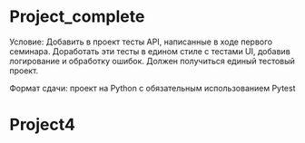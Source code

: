 # Project_complete

Условие: Добавить в проект тесты API, написанные в ходе первого семинара.
Доработать эти тесты в едином стиле с тестами UI, добавив логирование и обработку ошибок. Должен получиться единый тестовый проект.

Формат сдачи: проект на Python с обязательным использованием Pytest
# Project4
